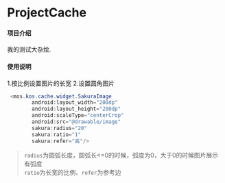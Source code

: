 # ProjectCache

#### 项目介绍
我的测试大杂烩.

#### 使用说明

1.按比例设置图片的长宽
2.设置圆角图片
```java
 <mos.kos.cache.widget.SakuraImage
        android:layout_width="200dp"
        android:layout_height="200dp"
        android:scaleType="centerCrop"
        android:src="@drawable/image"
        sakura:radius="20"
        sakura:ratio="1"
        sakura:refer="高"/>
```
> `radius`为圆弧长度，圆弧长<=0的时候，弧度为0，大于0的时候图片展示有弧度
><br/> `ratio`为长宽的比例、`refer`为参考边